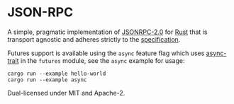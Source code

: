 # JSON-RPC

A simple, pragmatic implementation of [JSONRPC-2.0][] for [Rust][] that is transport agnostic and adheres strictly to the [specification][].

Futures support is available using the `async` feature flag which uses [async-trait][] in the `futures` module, see the `async` example for usage:

```
cargo run --example hello-world
cargo run --example async
```

Dual-licensed under MIT and Apache-2.

[JSONRPC-2.0]: https://www.jsonrpc.org
[specification]: https://www.jsonrpc.org/specification
[Rust]: https://www.rust-lang.org/
[async-trait]: https://docs.rs/async-trait/0.1.42/async_trait/
